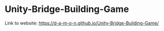 # Unity-Bridge-Building-Game
Link to website: https://d-a-m-o-n.github.io/Unity-Bridge-Building-Game/
